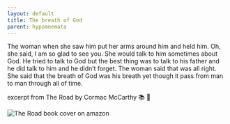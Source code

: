 ```yaml
---
layout: default
title: The breath of God
parent: hypomnemata
---
```

The woman when she saw him put her arms around him and held him. Oh, she said, I am so glad to see you. She would talk to him sometimes about God. He tried to talk to God but the best thing was to talk to his father and he did talk to him and he didn’t forget. The woman said that was all right. She said that the breath of God was his breath yet though it pass from man to man through all of time.

excerpt from The Road by Cormac McCarthy 📚 💬

![The Road book cover on amazon](https://7robots.micro.blog/uploads/2024/8306630dfe.jpg "The Road book cover on amazon")
